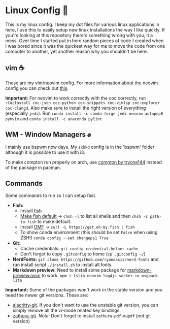 # Linux Config 💾

This is my linux config. I keep my dot files for various linux applications in
here, I use this to easily setup new linux installations the way I like quickly.
If you're looking at this repository there's something wrong with you, it a mess.
Over time I started put in here random pieces of code I created when I was bored
since it was the quickest way for me to move the code from one computer to
another, yet another reason why you shouldn't be here.

## vim ☕

These are my vim/neovim config. For more information about the neovim config you
can check out [this](https://github.com/ChristianChiarulli/nvim).

**Important:** For neovim to work correctly with the coc correctly, run
`:CocInstall coc-json coc-python coc-snippets coc-vimlsp coc-explorer coc-clangd`.
Also make sure to install the right version of everything (especially `jedi`).
Run `conda install -c conda-forge jedi neovim autopep8 pynvim` and
`conda install -c anaconda pylint`

## WM - Window Managers ✊

I mainly use bspwm now days. My `sxhkd` config is in the 'bspwm' folder
although it is possible to use it with i3.

To make compton run properly on arch, use [compton by tryone144](https://github.com/tryone144/compton)
instead of the package in pacman.

## Commands

Some commands to run so I can setup fast.

* **Fish:**
  * Install [fish](https://fishshell.com/)
  * [Make fish default](wiki.archlinux.org/index.php/Command-line_shell) ->
      `chsh -l` to list all shells and then `chsh -s path-to-fish` to make default.
  * Install [OMF](https://github.com/oh-my-fish/oh-my-fish) ->
      `curl -L https://get.oh-my.fish | fish`
  * To show conda environment (this should be set `False` when using ZSH!)
      `conda config --set changeps1 True`
* **Git:**
  * Cache credentials: `git config credential.helper cache`
  * Don't forget to copy `.gitconfig` to home (`cp .gitconfig ~/`)
* **NerdFonts:** `git clone https://github.com/ryanoasis/nerd-fonts` and run
    install script `./install.sh` to install all fonts.
* **Markdown preview:** Need to install some package for
    [markdown-preview.nvim](https://github.com/iamcco/markdown-preview.nvim)
    to work. `npm i tslib neovim log4js socket.io msgpack-lite`

**Important:** Some of the packages won't work in the stable version and you
need the newer git versions. These are:

* [alacritty-git](https://aur.archlinux.org/packages/alacritty-git/).
   If you don't want to use the unstable git version, you can simply remove all
   the vi-mode related key bindings.
* [zathura-git](https://aur.archlinux.org/packages/zathura-git/).
    *Note:* Don't forget to install `zathura-pdf-mupdf` (not git version)
